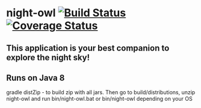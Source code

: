 night-owl [![Build Status](https://travis-ci.org/piotrglazar/night-owl.svg?branch=master)](https://travis-ci.org/piotrglazar/night-owl) [![Coverage Status](https://coveralls.io/repos/piotrglazar/night-owl/badge.png?branch=master)](https://coveralls.io/r/piotrglazar/night-owl?branch=master)
=========
This application is your best companion to explore the night sky!
---------
Runs on Java 8
---------
gradle distZip - to build zip with all jars.
Then go to build/distributions,
unzip night-owl and run bin/night-owl.bat or bin/night-owl depending on your OS
